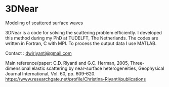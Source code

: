 # 3DNear
Modeling of scattered surface waves

3DNear is a code for solving the scattering problem efficiently. I developed this method during my PhD at TUDELFT, The Netherlands. 
The codes are written in Fortran, C with MPI. To process the output data I use MATLAB.

Contact : dwiriyanti@gmail.com

Main reference/paper:  C.D. Riyanti and G.C. Herman, 2005, Three-dimensional elastic scattering by near-surface heterogeneities, Geophysical Journal International,
Vol. 60, pp. 609-620.  https://www.researchgate.net/profile/Christina-Riyanti/publications
